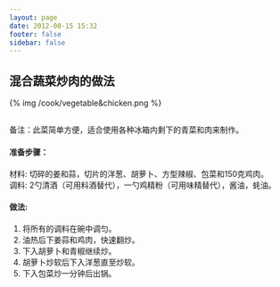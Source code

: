 ```yaml
---
layout: page
date: 2012-08-15 15:32
footer: false
sidebar: false
---
```




## 混合蔬菜炒肉的做法	
{% img /cook/vegetable&chicken.png  %} 

## 

备注：此菜简单方便，适合使用各种冰箱内剩下的青菜和肉来制作。

#### 准备步骤：  
材料: 切碎的姜和蒜，切片的洋葱、胡萝卜、方型辣椒、包菜和150克鸡肉。   
调料: 2勺清酒（可用料酒替代），一勺鸡精粉（可用味精替代），酱油，蚝油。

#### 做法: 
1. 将所有的调料在碗中调匀。
2. 油热后下姜蒜和鸡肉，快速翻炒。
3. 下入胡萝卜和青椒继续炒。
4. 胡萝卜炒软后下入洋葱直至炒软。
5. 下入包菜炒一分钟后出锅。